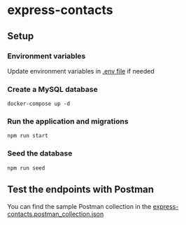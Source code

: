 # express-contacts

## Setup

### Environment variables

Update environment variables in [.env file](.env) if needed

### Create a MySQL database

```
docker-compose up -d
```

### Run the application and migrations

```
npm run start
```

### Seed the database

```
npm run seed
```

## Test the endpoints with Postman

You can find the sample Postman collection in
the [express-contacts.postman_collection.json](express-contacts.postman_collection.json)
